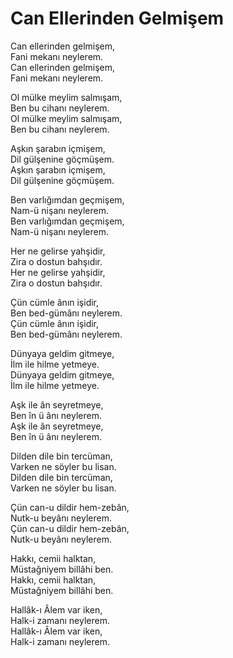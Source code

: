 # Can Ellerinden Gelmişem  

Can ellerinden gelmişem,  
Fani mekanı neylerem.  
Can ellerinden gelmişem,  
Fani mekanı neylerem.  

Ol mülke meylim salmışam,  
Ben bu cihanı neylerem.  
Ol mülke meylim salmışam,  
Ben bu cihanı neylerem.  

Aşkın şarabın içmişem,  
Dil gülşenine göçmüşem.  
Aşkın şarabın içmişem,  
Dil gülşenine göçmüşem.  

Ben varlığımdan geçmişem,  
Nam-ü nişanı neylerem.  
Ben varlığımdan geçmişem,  
Nam-ü nişanı neylerem.  

Her ne gelirse yahşidir,  
Zira o dostun bahşıdır.  
Her ne gelirse yahşidir,  
Zira o dostun bahşıdır.  

Çün cümle ânın işidir,  
Ben bed-gümânı neylerem.  
Çün cümle ânın işidir,  
Ben bed-gümânı neylerem.  

Dünyaya geldim gitmeye,  
İlm ile hilme yetmeye.  
Dünyaya geldim gitmeye,  
İlm ile hilme yetmeye.  

Aşk ile ân seyretmeye,  
Ben în ü ânı neylerem.  
Aşk ile ân seyretmeye,  
Ben în ü ânı neylerem.  

Dilden dile bin tercüman,  
Varken ne söyler bu lisan.  
Dilden dile bin tercüman,  
Varken ne söyler bu lisan.  

Çün can-u dildir hem-zebân,  
Nutk-u beyânı neylerem.  
Çün can-u dildir hem-zebân,  
Nutk-u beyânı neylerem.  

Hakkı, cemii halktan,  
Müstağniyem billâhi ben.  
Hakkı, cemii halktan,  
Müstağniyem billâhi ben.  

Hallâk-ı Âlem var iken,  
Halk-i zamanı neylerem.  
Hallâk-ı Âlem var iken,  
Halk-i zamanı neylerem.